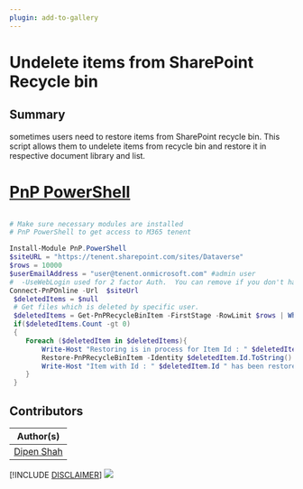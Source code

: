 ```yaml
---
plugin: add-to-gallery
---
```


# Undelete items from SharePoint Recycle bin

## Summary
sometimes users need to restore items from SharePoint recycle bin. This script allows them to undelete items from recycle bin and restore it in respective document library and list.

# [PnP PowerShell](#tab/pnpps)
```powershell

# Make sure necessary modules are installed
# PnP PowerShell to get access to M365 tenent

Install-Module PnP.PowerShell
$siteURL = "https://tenent.sharepoint.com/sites/Dataverse"
$rows = 10000 
$userEmailAddress = "user@tenent.onmicrosoft.com" #admin user
#  -UseWebLogin used for 2 factor Auth.  You can remove if you don't have MFA turned on
Connect-PnPOnline -Url  $siteUrl
 $deletedItems = $null
 # Get files which is deleted by specific user.
 $deletedItems = Get-PnPRecycleBinItem -FirstStage -RowLimit $rows | Where-Object {$_.DeletedByEmail -Eq $userEmailAddress} | select Id,Title,LeafName,ItemType
 if($deletedItems.Count -gt 0)
 {
    Foreach ($deletedItem in $deletedItems){
        Write-Host "Restoring is in process for Item Id : " $deletedItem.Id
        Restore-PnPRecycleBinItem -Identity $deletedItem.Id.ToString() -Force
        Write-Host "Item with Id : " $deletedItem.Id " has been restored successfully."
    }
 }

```

## Contributors

| Author(s) |
|-----------|
| [Dipen Shah](https://github.com/dips365) |


[!INCLUDE [DISCLAIMER](../../docfx/includes/DISCLAIMER.md)]
<img src="https://telemetry.sharepointpnp.com/script-samples/scripts/bulk-undelete-from-recyclebin" aria-hidden="true" />